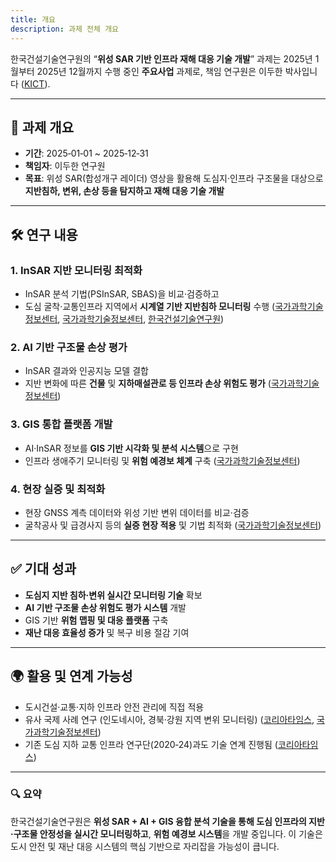 ```yaml
---
title: 개요
description: 과제 전체 개요
---
```


한국건설기술연구원의 “**위성 SAR 기반 인프라 재해 대응 기술 개발**” 과제는 2025년 1월부터 2025년 12월까지 수행 중인 **주요사업** 과제로, 책임 연구원은 이두한 박사입니다 ([KICT][1]).

---

## 🎯 과제 개요

* **기간**: 2025‑01‑01 \~ 2025‑12‑31
* **책임자**: 이두한 연구원
* **목표**: 위성 SAR(합성개구 레이더) 영상을 활용해 도심지·인프라 구조물을 대상으로 **지반침하, 변위, 손상 등을 탐지하고 재해 대응 기술 개발**

---

## 🛠 연구 내용

### 1. **InSAR 지반 모니터링 최적화**

* InSAR 분석 기법(PSInSAR, SBAS)을 비교·검증하고
* 도심 굴착·교통인프라 지역에서 **시계열 기반 지반침하 모니터링** 수행 ([국가과학기술정보센터][2], [국가과학기술정보센터][3], [한국건설기술연구원][4])

### 2. **AI 기반 구조물 손상 평가**

* InSAR 결과와 인공지능 모델 결합
* 지반 변화에 따른 **건물** 및 **지하매설관로 등 인프라 손상 위험도 평가** ([국가과학기술정보센터][2])

### 3. **GIS 통합 플랫폼 개발**

* AI·InSAR 정보를 **GIS 기반 시각화 및 분석 시스템**으로 구현
* 인프라 생애주기 모니터링 및 **위험 예경보 체계** 구축 ([국가과학기술정보센터][2])

### 4. **현장 실증 및 최적화**

* 현장 GNSS 계측 데이터와 위성 기반 변위 데이터를 비교·검증
* 굴착공사 및 급경사지 등의 **실증 현장 적용** 및 기법 최적화 ([국가과학기술정보센터][3])

---

## ✅ 기대 성과

* **도심지 지반 침하·변위 실시간 모니터링 기술** 확보
* **AI 기반 구조물 손상 위험도 평가 시스템** 개발
* GIS 기반 **위험 맵핑 및 대응 플랫폼** 구축
* **재난 대응 효율성 증가** 및 복구 비용 절감 기여

---

## 🌍 활용 및 연계 가능성

* 도시건설·교통·지하 인프라 안전 관리에 직접 적용
* 유사 국제 사례 연구 (인도네시아, 경북·강원 지역 변위 모니터링) ([코리아타임스][5], [국가과학기술정보센터][2])
* 기존 도심 지하 교통 인프라 연구단(2020‑24)과도 기술 연계 진행됨 ([코리아타임스][5])

---

### 🔍 요약

한국건설기술연구원은 **위성 SAR + AI + GIS 융합 분석 기술을 통해 도심 인프라의 지반·구조물 안정성을 실시간 모니터링하고**, **위험 예경보 시스템**을 개발 중입니다. 이 기술은 도시 안전 및 재난 대응 시스템의 핵심 기반으로 자리잡을 가능성이 큽니다.


[1]: https://m.kict.re.kr/performanceTaskWeb/getPerformanceTaskAll.es?currentPage=5&keyField=&keyWord=&mid=a10304000000&pageCnt=10&utm_source=chatgpt.com "수행과제 | 연구정보 : 한국건설기술연구원"
[2]: https://www.ntis.go.kr/ThSearchProjectList.do?searchSentence=&searchWord=%EC%9B%90%EA%B2%A9%ED%83%90%EC%82%AC&sort=SS01%2FDESC&utm_source=chatgpt.com "NTIS > 과제 검색"
[3]: https://www.ntis.go.kr/ThSearchProjectList.do?searchSentence=&searchWord=%EC%A7%80%EB%A6%AC%EC%A0%95%EB%B3%B4%EC%8B%9C%EC%8A%A4%ED%85%9C&sort=SS01%2FDESC&utm_source=chatgpt.com "NTIS > 과제 검색"
[4]: https://www.kict.re.kr/researchResultWeb/getResearchResultDepthList.es?mid=a10202030000&utm_source=chatgpt.com "주요연구성과 | 인프라안전연구분야 | 연구분야 : 한국건설기술연구원"
[5]: https://www.xn--z69aksb59ee70eilbh1mizbn16d.kr/researchResultWeb/getResearchResultDepthList.es?mid=a10218030000&utm_source=chatgpt.com "주요연구성과 | 지반연구본부 | 연구분야 : 한국건설기술연구원 대표국문홈페이지"
